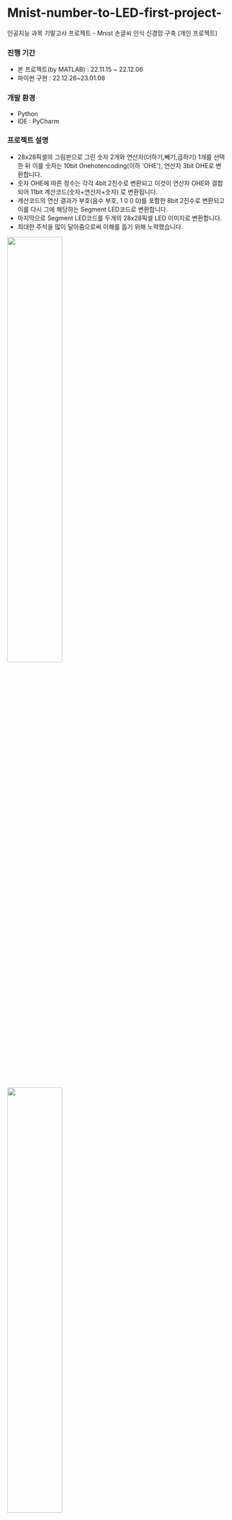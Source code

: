 # Mnist-number-to-LED-first-project-
인공지능 과목 기말고사 프로젝트 - Mnist 손글씨 인식 신경망 구축 (개인 프로젝트)

### 진행 기간
- 본 프로젝트(by MATLAB) : 22.11.15 ~ 22.12.06
- 파이썬 구현 : 22.12.26~23.01.08

### 개발 환경
- Python
- IDE : PyCharm

### 프로젝트 설명
- 28x28픽셀의 그림판으로 그린 숫자 2개와 연산자(더하기,빼기,곱하기) 1개를 선택한 뒤 이를 숫자는 10bit Onehotencoding(이하 'OHE'), 연산자 3bit OHE로 변환합니다. 
- 숫자 OHE에 따른 정수는 각각 4bit 2진수로 변환되고 이것이 연산자 OHE와 결합 되어 11bit 계산코드(숫자+연산자+숫자) 로 변환됩니다. 
- 계산코드의 연산 결과가 부호(음수 부호, 1 0 0 0)를 포함한 8bit 2진수로 변환되고 이를 다시 그에 해당하는 Segment LED코드로 변환합니다.
- 마지막으로 Segment LED코드를 두개의 28x28픽셀 LED 이미지로 변환합니다. 
- 최대한 주석을 많이 달아줌으로써 이해를 돕기 위해 노력했습니다. 
<img width="50%" src="https://user-images.githubusercontent.com/122807795/213192703-7de7e1e4-81b6-4c99-9e06-c715f872fe66.JPG"/>
<img width="50%" src="https://user-images.githubusercontent.com/122807795/213179501-d5ffd5c1-d582-4770-b6cd-9097ac12b376.JPG"/>
<img width="50%" src="https://user-images.githubusercontent.com/122807795/213179544-eb44b608-fbd8-4e8a-a3c2-cb8ca107931f.JPG"/>

### 프로젝트 실행 방법
- 코드 TestPic2OHE, TestOHE2bit_8, Test8bit2Seg, TestSeg2LED를 순서대로 실행하면 알아서 숫자와 연산자를 선택하고 그에 따른 최종결과를 LED 이미지로 보여줍니다. 
- 이 때 환경이 변함에 따라 번거롭지만 새로운 경로를 설정해주어야 올바르게 실행됩니다. 
```
# load weights
with open('E:\\Pycharm\\project01\\data_for_next\\weights_Pic_Conv.p', 'rb') as file:
          W1=pickle.load(file)
          W5=pickle.load(file)
          Wo=pickle.load(file)
```

<img width="100%" src="https://user-images.githubusercontent.com/122807795/213181421-bf036641-3810-4f57-b500-0614b62c498d.gif"/>

### 인공지능 구현 방법
- Mnist database에서 가져온 t10k-images-idx3-ubyte의 1만개 이미지 파일과 t10k-labels-idx1-ubyte의 1만개 라벨을 이용해 미리 학습시킨 convolution neural network을 거쳐 나온 가중치로 숫자를 판별했습니다. 연산자 또한 그림판으로 직접 그린 50개의 연산자 이미지와 그에 따른 50개의 라벨을 이용해 미리 학습시킨 convolution neural network을 거쳐 나온 가중치로 판별했습니다. 
- convolution neural network의 활성함수는 ReLU를 사용하였고 output layer는 OHE판별을 위해 Softmax를 사용했습니다. 가중치 계산은 숫자와 연산자 각각 100개, 10개 씩 평균을 내며 계산하는 미니배치 방식을 사용하였고 Pooling은 Meanpooling 과 Maxpooling을 둘 다 사용해 보았고 최종 코드는 Maxpooling을 사용했습니다. 이 때 Meanpooling이 Maxpooling보다 빠른 학습속도를 보였으나 숫자 판별 시 6을 0으로 인식하는 등 인식률이 떨어지는 모습을 보였고, Maxpooling은 학습속도는 느리나 모든 숫자 및 연산자를 인식하며 더 높은 인식률을 보였습니다. 
- 숫자와 연산자 판별 이후 나머지 과정들은 3개의 hidden layer를 가진 Multi neural network를 통해 학습 및 판별이 이뤄졌으며 이 때 활성함수는 Sigmoid를 사용하였고 학습과정에 필요한 training 데이터와 정답 데이터는 반복문과 함수 생성을 통해 직접 만들었습니다. 마지막 출력 LED 이미지 또한 그림판으로 직접 만들었습니다. 
<img width="50%" src="https://user-images.githubusercontent.com/122807795/213195986-65a1e837-8092-4f55-88f5-c01bbc68a09c.JPG"/>
<img width="50%" src="https://user-images.githubusercontent.com/122807795/213195998-a3aa763b-93a7-4209-b7d0-2ee52fe4da3f.JPG"/>
<img width="50%" src="https://user-images.githubusercontent.com/122807795/213196007-95ea56e9-913a-4e2d-9bf3-7c3074747c0d.JPG"/>
<img width="50%" src="https://user-images.githubusercontent.com/122807795/213196015-3884d72e-14fb-43a3-8b98-4a4c5817715e.JPG"/>

### 코드 출처
- Sigmoid등 활성 함수는 "MATLAB Deep Learning(출판사 : Apress, 저자 : Phill Kim)"을 참고하였고, convolution neural network 및 Multi neural network는 교수님의 코드를 사용하였습니다. Meanpooling 또한 교수님의 코드를 가져왔으며 Maxpooling은 Open AI의 ChatGPT 검색 결과를 재구성해 작성하였으며 Maxpooling의 Backpropagation 과정(BackMaxPool)은 인터넷 검색을 통해 이론을 접한 뒤 코드로 구성하였습니다. 

### 프로젝트 후 배운 점
- 본 프로젝트를 통해 convolution neural network, Multi neural network가 어떻게 구성되고 원하는 결과를 얻기 위해선 신경망을 어떻게 설계해야하는 지 등 인공지능의 기초를 익혔습니다.
- 본래 MATLAB으로 작성 된 프로젝트를 파이썬으로 구현하는 과정에서 서로 다른 문법을 고쳐나가며 파이썬의 문법을 익힐 수 있었고 또한 다양한 파이썬 라이브러리 및 함수들을 사용하면서 파이썬의 기초를 익혔습니다.
- 학습데이터를 생성하는 과정에서 수 많은 디버깅을 통해 코딩의 기초를 익혔습니다.

___
#### 참고자료 
- 미상의 작성자, ratsgo's blog, <https://ratsgo.github.io/deep%20learning/2017/04/05/CNNbackprop/>, 2017.04.05
- 미상의 작성자, MATLAB Answers, <https://kr.mathworks.com/matlabcentral/answers/409032-how-do-i-compute-the-maxpool-of-a-image-let-us-say-stride-of-2-2-on-a-mxn-matrix>, 2018.07.06
- 도움말센터 관리자, MathWorks, <https://kr.mathworks.com/help/matlab/ref/mat2cell.html>, 2022
- ChatGPT, OpenAI, <https://chat.openai.com/chat/beb03c74-f0d1-48c8-962e-f06cbec8883c>, 2023.01.19

